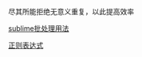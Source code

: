 尽其所能拒绝无意义重复，以此提高效率

[sublime批处理用法](https://www.jianshu.com/p/00ae3f5cf15d)

[正则表达式](https://www.regular-expressions.info/examples.html)
